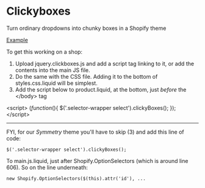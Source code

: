 Clickyboxes
===========

Turn ordinary dropdowns into chunky boxes in a Shopify theme

[Example](http://beard-theme.myshopify.com/collections/beard-care/products/beard-trimmer)

To get this working on a shop:

1. Upload jquery.clickboxes.js and add a script tag linking to it, or add the contents into the main JS file.
2. Do the same with the CSS file. Adding it to the bottom of styles.css.liquid will be simplest.
3. Add the script below to product.liquid, at the bottom, just *before* the &lt;/body&gt; tag

&lt;script&gt;
$(function($){
$('.selector-wrapper select').clickyBoxes();
});
&lt;/script&gt;

---

FYI, for our *Symmetry* theme you'll have to skip (3) and add this line of code:

    $('.selector-wrapper select').clickyBoxes();
    
To main.js.liquid, just after Shopify.OptionSelectors (which is around line 606). So on the line underneath:

    new Shopify.OptionSelectors($(this).attr('id'), ...
